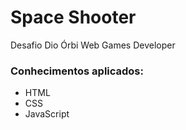 # Space Shooter

Desafio Dio Órbi Web Games Developer

### Conhecimentos aplicados:

* HTML
* CSS
* JavaScript
 


